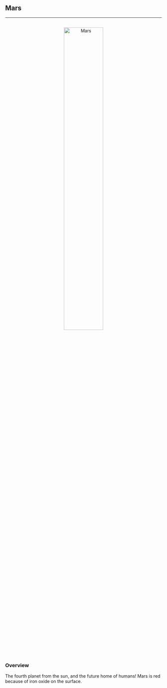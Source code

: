 <header align="center">
<h2 align="left">Mars</h2>
<hr/>
<br/>
<img src="https://upload.wikimedia.org/wikipedia/commons/0/02/OSIRIS_Mars_true_color.jpg" alt="Mars" title="Mars"></a>
<style>
header img {
width: 50%;
}
</style>
</header>

<br/>

### Overview

The fourth planet from the sun, and the future home of humans! Mars is red because of iron oxide on the surface.

<br/>